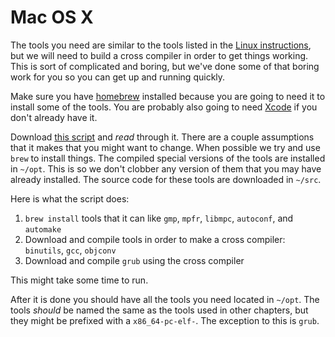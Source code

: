 # Mac OS X

The tools you need are similar to the tools listed in the [Linux instructions](./linux.html), but we will need to build a cross compiler in order to get things working. This is sort of complicated and boring, but we've done some of that boring work for you so you can get up and running quickly.

Make sure you have [homebrew](http://brew.sh/) installed because you are going to need it to install some of the tools. You are probably also going to need [Xcode](https://developer.apple.com/xcode/download/) if you don't already have it.

Download [this script](https://gist.githubusercontent.com/emkay/a1214c753e8c975d95b4/raw/cc73290537898799fe1168edfbc5a41351184670/build-grub-osx.sh) and *read* through it. There are a couple assumptions that it makes that you might want to change. When possible we try and use `brew` to install things. The compiled special versions of the tools are installed in `~/opt`. This is so we don't clobber any version of them that you may have already installed. The source code for these tools are downloaded in `~/src`.

Here is what the script does:

1. `brew install` tools that it can like `gmp`, `mpfr`, `libmpc`, `autoconf`, and `automake`
2. Download and compile tools in order to make a cross compiler: `binutils`, `gcc`, `objconv`
3. Download and compile `grub` using the cross compiler

This might take some time to run.

After it is done you should have all the tools you need located in `~/opt`. The tools _should_ be named the same as the tools used in other chapters, but they might be prefixed with a `x86_64-pc-elf-`. The exception to this is `grub`.
